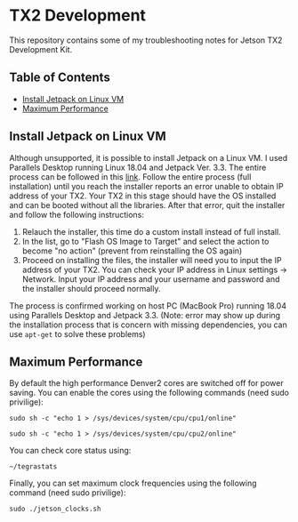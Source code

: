 # TX2 Development
This repository contains some of my troubleshooting notes for Jetson TX2 Development Kit.

## Table of Contents
* [Install Jetpack on Linux VM](#install-jetpack-on-linux-vm)
* [Maximum Performance](#maximum-performance)

## Install Jetpack on Linux VM

Although unsupported, it is possible to install Jetpack on a Linux VM. I used Parallels Desktop running Linux 18.04 and Jetpack Ver. 3.3. The entire process can be followed in this [link](https://docs.nvidia.com/jetpack-l4t/2_1/index.html#developertools/mobile/jetpack/jetpack_l4t/2.0/jetpack_l4t_install.htm). Follow the entire process (full installation) until you reach the installer reports an error unable to obtain IP address of your TX2. Your TX2 in this stage should have the OS installed and can be booted without all the libraries. After that error, quit the installer and follow the following instructions:

1. Relauch the installer, this time do a custom install instead of full install.
2. In the list, go to "Flash OS Image to Target" and select the action to become "no action" (prevent from reinstalling the OS again)
3. Proceed on installing the files, the installer will need you to input the IP address of your TX2. You can check your IP address in Linux settings -> Network. Input your IP address and your username and password and the installer should proceed normally.

The process is confirmed working on host PC (MacBook Pro) running 18.04 using Parallels Desktop and Jetpack 3.3. (Note: error may show up during the installation process that is concern with missing dependencies, you can use `apt-get` to solve these problems)

## Maximum Performance

By default the high performance Denver2 cores are switched off for power saving. You can enable the cores using the following commands (need sudo privilige):

`sudo sh -c "echo 1 > /sys/devices/system/cpu/cpu1/online"`

`sudo sh -c "echo 1 > /sys/devices/system/cpu/cpu2/online"`

You can check core status using:

`~/tegrastats`

Finally, you can set maximum clock frequencies using the following command (need sudo privilige):

`sudo ./jetson_clocks.sh`
